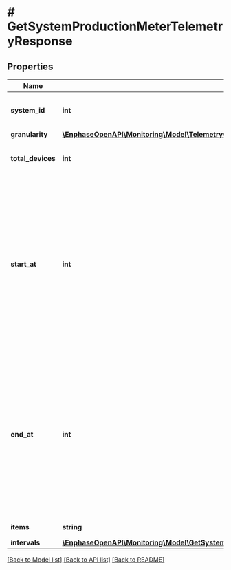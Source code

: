 # # GetSystemProductionMeterTelemetryResponse

## Properties

Name | Type | Description | Notes
------------ | ------------- | ------------- | -------------
**system_id** | **int** | Unique numeric ID of the system. | [optional]
**granularity** | [**\EnphaseOpenAPI\Monitoring\Model\TelemetryGranularityEnum**](TelemetryGranularityEnum.md) |  | [optional]
**total_devices** | **int** | Number of production meters in the site. | [optional]
**start_at** | **int** | Start time of the data series. Either start_date or start_at will be present. By default start_at will appear in response. If start_date parameter is passed in the url then start_date field will appear in response. | [optional]
**end_at** | **int** | End time of the data series. Either end_date or end_at will be present. By default end_at will appear in response. If end_date parameter is passed in the url then end_date field will appear in response. | [optional]
**items** | **string** | List key &#39;intervals&#39;. | [optional]
**intervals** | [**\EnphaseOpenAPI\Monitoring\Model\GetSystemProductionMeterTelemetryResponseIntervalsInner[]**](GetSystemProductionMeterTelemetryResponseIntervalsInner.md) |  | [optional]

[[Back to Model list]](../../README.md#models) [[Back to API list]](../../README.md#endpoints) [[Back to README]](../../README.md)
